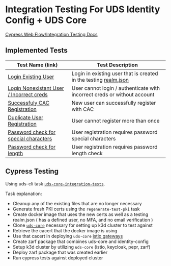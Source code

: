 # Integration Testing For UDS Identity Config + UDS Core

[Cypress Web Flow/Integration Testing Docs](https://docs.cypress.io/guides/overview/why-cypress)

## Implemented Tests

| Test Name (link) | Test Description |
|------------------|------------------|
| [Login Existing User](../src/cypress/e2e/user_login.cy.ts) | Login in existing user that is created in the testing [realm.json](../src/cypress/realm.json) |
| [Login Nonexistant User / Incorrect creds](../src/cypress/e2e/user_login.cy.ts) | User cannot login / authenticate with incorrect creds or without account |
| [Successfuly CAC Registration](../src/cypress/e2e/user_registration.cy.ts) | New user can successfully register with CAC |
| [Duplicate User Registration](../src/cypress/e2e/user_registration.cy.ts) | User cannot register more than once |
| [Password check for special characters](../src/cypress/e2e/user_registration.cy.ts) | User registration requires password special characters |
| [Password check for length](../src/cypress/e2e/user_registration.cy.ts) | User registration requires password length check |

## Cypress Testing
Using uds-cli task [`uds-core-integration-tests`](../../tasks.yaml). 

Task explanation:
  - Cleanup any of the existing files that are no longer necessary
  - Generate fresh PKI certs using the `regenerate-test-pki` task
  - Create docker image that uses the new certs as well as a testing realm.json ( has a defined user, no MFA, and no email verification )
  - Clone [`uds-core`](https://github.com/defenseunicorns/uds-core) necessary for setting up k3d cluster to test against
  - Retrieve the cacert that the docker image is using
  - Use that cacert in deploying `uds-core` [istio gateways](https://github.com/defenseunicorns/uds-core/tree/main/src/istio/values)
  - Create zarf package that combines uds-core and identity-config
  - Setup k3d cluster by utilizing `uds-core` (istio, keycloak, pepr, zarf)
  - Deploy zarf package that was created earlier
  - Run cypress tests against deployed cluster
